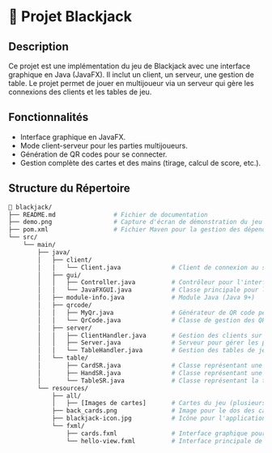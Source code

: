 # 🎲 Projet Blackjack

## Description
Ce projet est une implémentation du jeu de Blackjack avec une interface graphique en Java (JavaFX). Il inclut un client, un serveur, une gestion de table. Le projet permet de jouer en multijoueur via un serveur qui gère les connexions des clients et les tables de jeu.

## Fonctionnalités
- Interface graphique en JavaFX.
- Mode client-serveur pour les parties multijoueurs.
- Génération de QR codes pour se connecter.
- Gestion complète des cartes et des mains (tirage, calcul de score, etc.).

## Structure du Répertoire

```bash
📂 blackjack/
├── README.md                # Fichier de documentation
├── demo.png                 # Capture d'écran de démonstration du jeu
├── pom.xml                  # Fichier Maven pour la gestion des dépendances
└── src/
    └── main/
        ├── java/
        │   ├── client/
        │   │   └── Client.java              # Client de connexion au serveur de Blackjack
        │   ├── gui/
        │   │   ├── Controller.java          # Contrôleur pour l'interface graphique JavaFX
        │   │   └── JavaFXGUI.java           # Classe principale pour l'interface graphique JavaFX
        │   ├── module-info.java             # Module Java (Java 9+)
        │   ├── qrcode/
        │   │   ├── MyQr.java                # Générateur de QR code personnalisé
        │   │   └── QrCode.java              # Classe de gestion des QR codes
        │   ├── server/
        │   │   ├── ClientHandler.java       # Gestion des clients sur le serveur
        │   │   ├── Server.java              # Serveur pour gérer les parties de Blackjack
        │   │   └── TableHandler.java        # Gestion des tables de jeu
        │   └── table/
        │       ├── CardSR.java              # Classe représentant une carte
        │       ├── HandSR.java              # Classe représentant une main de joueur
        │       └── TableSR.java             # Classe représentant la table de jeu
        └── resources/
            ├── all/
            │   ├── [Images de cartes]       # Cartes du jeu (plusieurs fichiers PNG)
            ├── back_cards.png               # Image pour le dos des cartes
            ├── blackjack-icon.jpg           # Icône pour l'application
            └── fxml/
                ├── cards.fxml               # Interface graphique pour les cartes
                └── hello-view.fxml          # Interface principale de l'application
